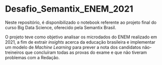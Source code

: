 # Desafio_Semantix_ENEM_2021
Neste repositório, é disponibilizado o notebook referente ao projeto final do curso Big Data Science, oferecido pela Semantix Brasil.

O projeto teve como objetivo analisar os microdados do ENEM realizado em 2021, a fim de extrair *insights* acerca da educação brasileira e implementar um modelo de *Machine Learning* para prever a nota dos candidatos não-treineiros que concluíram todas as provas do exame e que não tiveram problemas com a Redação.
